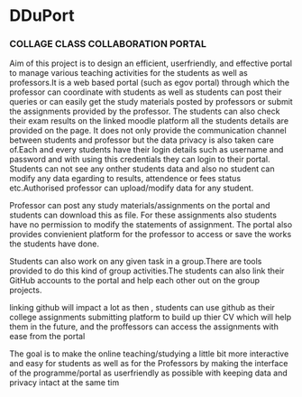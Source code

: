 # DDuPort
### COLLAGE CLASS COLLABORATION PORTAL

	
  Aim of this project is to design an efficient, userfriendly, and effective portal to manage various teaching activities for the students as well as professors.It is a web based 
  portal (such as egov portal) through which the professor can coordinate with students as well as students can post their queries or can easily get the study materials posted by 
  professors or submit the assignments provided by the professor. The students can also check their exam results on the linked moodle platform all the students details are 
  provided on the page.
  It does not only provide the communication channel between students and professor but the data privacy is also taken care of.Each and every students have their login details such as username and password and with using this credentials they can login to their portal. Students can not see any onther students data and also no student can modify any data 
  egarding to results, attendence or fees status etc.Authorised professor can upload/modify data for any student.
  
	
  Professor can post any study materials/assignments on the portal and students can download this as file. For these assignments also students have no permission to modify the 
  statements of assignment. The portal also provides convienient platform for the professor to access or save the works the students have done.
  
	
  Students can also work on any given task in a group.There are tools provided to do this kind of group activities.The students can also link their GitHub accounts to the portal 
  and help each other out on the group projects.
  
  linking github will impact a lot as then , students can use github as their college assignments submitting platform to build up thier CV which will help them in the future, and 
  the proffessors can access the assignments with ease from the portal
  
The goal is to make the online teaching/studying a little bit more interactive and easy for students as well as for the Professors by making the interface of the programme/portal 
as userfriendly as possible with keeping data and privacy intact at the same tim
